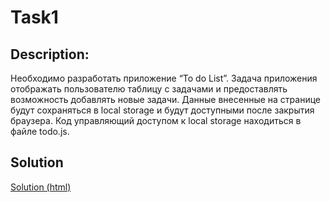 # Task1
<h2> Description: </h2>
Необходимо разработать приложение “To do List”. Задача приложения отображать пользователю таблицу с задачами и предоставлять возможность добавлять новые задачи. Данные внесенные на странице будут сохраняться в local storage и будут доступными после закрытия браузера. Код управляющий доступом к local storage находиться в файле todo.js.

<h2>Solution</h2>
<a href="Task/Task2.html">Solution (html)</a>
